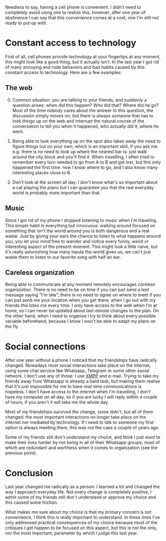 Needless to say, having a cell phone is convenient. I didn't need to
completely avoid using one to realize this; however, after one year of
abstinence I can say that this convenience comes at a cost, one I'm
still not ready to put up with.

# Constant access to technology

First of all, cell phones provide technology at your fingertips at any
moment, this might look like a good thing, but it actually isn't. In
the last year I got rid of many annoying and rude behaviors and bad
habits caused by this constant access to technology. Here are a few
examples:

## The web

0. Common situation: you are talking to your friends, and suddenly a
question arises: when did this happen? Who did that? Where did he go?
Most of the time nobody cares about the answer to this question, the
discussion simply moves on; but there is always someone that has to
look things up on the web and interrupt the natural course of the
conversation to tell you when it happened, who actually did it, where
he went.

0. Being able to look everything up on the spot also takes away the
need to figure things out on your own, which is an important skill, if
you ask me. e.g. there is no need to look up where the nearest bar is:
just walk around the city block and you'll find it. When travelling, I
often tried to remember every turn needed to go from A to B and got
lost, but this only happened the first time: now I know where to go,
and I also know many interesting places close to B.

0. Don't look at the screen all day. I don't know what's so important
about a cat playing the piano but I can guarantee you that the real
everyday world is probably more important than that.

## Music

Since I got rid of my phone I stopped listening to music when I'm
traveling. This simple habit is everything but innocuous: walking
around focused on something that isn't the world around you is both
dangerous and a real waste. Just by giving your ears the chance to
listen to what happens around you, you let your mind free to wander
and notice every funny, weird or interesting aspect of the present
moment. This might look a little naive, but it's really astonishing
how many inputs the world gives us, we can't just waste them to
listen to our favorite song with half an ear.

## Careless organization

Being able to communicate at any moment remotely encourages *careless
organization*. There is no need to be on time if you can just send a
text message saying "I'm late", there is no need to agree on where to
meet if you can just send me your location when you get there; when I
go out with my friends this bites me every time. I only have access to
the web when I'm at home, so I can never be updated about last-minute
changes to the plan. On the other hand, when I need to organise I try
to think about every possible variable beforehand, because I know I
won't be able to adapt my plans on the fly.

# Social connections

After one year without a phone I noticed that my friendships have
radically changed. Nowadays most social interactions take place on the
internet, using some chat service like Whatsapp, Telegram or some
other social network. I don't use any of those: I use
[XMPP](https://xmpp.org) and e-mail. Trying to take my friends away
from Whatsapp is already a hard task, but making them realise that
it's just impossible for me to have *real-time* communications is
hopeless. I don't have access to the internet when I'm travelling, I
don't have my computer on all day, so if you are lucky I will reply
within a couple of hours, if you aren't it will take me the whole day.

Most of my friendships survived the change, some didn't, but all of
them changed: the most important interactions no longer take place on
the internet nor mediated by technology. If I need to talk to someone
my first option is always meeting them, this was not the case a couple
of years ago.

Some of my friends still don't understand my choice, and think I just
want to make their lives harder by not being in all of their Whatsapp
groups, most of which are redundant and worthless when it comes to
organization (see the previous point).

# Conclusion

Last year changed me radically as a person: I learned a lot and
changed the way I approach everyday life. Not every change is
completely positive, I admit some of my friends still don't understand
or approve my choice and this caused some friction.

What makes me sure about my choice is that my primary concern is not
convenience, I think this is really important to understand. In these
lines I've only addressed practical consequences of my choice because
most of the critiques I get happen to be focused on this aspect, but
this is not the only, nor the most important, parameter by which I
judge this last year.

